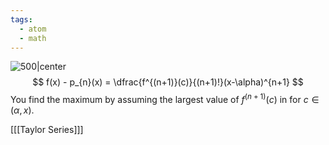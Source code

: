 ```yaml
---
tags:
  - atom
  - math
---
```

![500|center](taylors-remainder-theorem.excalidraw)
$$ f(x) - p_{n}(x) = \dfrac{f^{(n+1)}(c)}{(n+1)!}(x-\alpha)^{n+1} $$
You find the maximum by assuming the largest value of $f^{(n+1)}(c)$ in for $c \in(\alpha,x)$.

\[[[Taylor Series]]\]